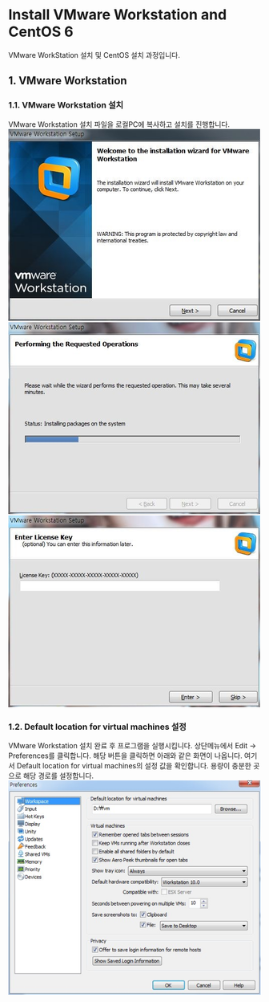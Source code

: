 # Install VMware Workstation and CentOS 6
VMware WorkStation 설치 및 CentOS 설치 과정입니다.

## 1. VMware Workstation
### 1.1. VMware Workstation 설치
VMware Workstation 설치 파일을 로컬PC에 복사하고 설치를 진행합니다.
![Alt text](./images/install-vm-1.JPG)
![Alt text](./images/install-vm-2.JPG)
![Alt text](./images/install-vm-3.JPG)

### 1.2. Default location for virtual machines 설정
VMware Workstation 설치 완료 후 프로그램을 실행시킵니다. 상단메뉴에서 Edit -> Preferences를 클릭합니다.
해당 버튼을 클릭하면 아래와 같은 화면이 나옵니다. 여기서 Default location for virtual machines의 설정 값을 확인합니다.
용량이 충분한 곳으로 해당 경로를 설정합니다.
![Alt text](./images/vm-default-location.JPG)
